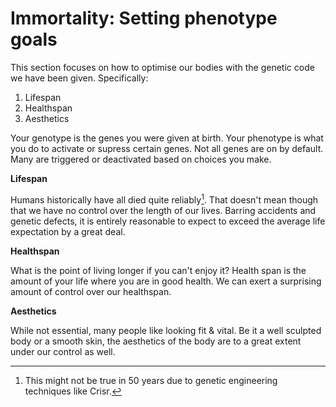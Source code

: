 # Immortality: Setting phenotype goals

This section focuses on how to optimise our bodies with the genetic code we have been given. Specifically:

1. Lifespan
2. Healthspan
3. Aesthetics

Your genotype is the genes you were given at birth. Your phenotype is what you do to activate or supress certain genes. Not all genes are on by default. Many are triggered or deactivated based on choices you make.

**Lifespan**

Humans historically have all died quite reliably[^crispr]. That doesn't mean though that we have no control over the length of our lives. Barring accidents and genetic defects, it is entirely reasonable to expect to exceed the average life expectation by a great deal.

**Healthspan**

What is the point of living longer if you can't enjoy it? Health span is the amount of your life where you are in good health. We can exert a surprising amount of control over our healthspan.

**Aesthetics**

While not essential, many people like looking fit & vital. Be it a well sculpted body or a smooth skin, the aesthetics of the body are to a great extent under our control as well.

[^crispr]: This might not be true in 50 years due to genetic engineering techniques like Crisr.
